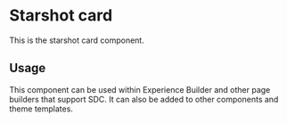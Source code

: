 
# Starshot card

This is the starshot card component.

## Usage

This component can be used within Experience Builder and other page builders
that support SDC. It can also be added to other components and theme templates.
